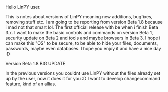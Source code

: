 Hello LinPY user.

This is notes about versions of LinPY meaning new additions, bugfixes, removing stuff etc.
I am going to be reporting from version Beta 1.8 because i mad not that smart lol.
The first official release with be when i finish Beta 3.x. I want to make the basic controls and commands on version
Beta 1, security update on Beta 2 and tools and maybe browsers in Beta 3. I hope i can make this "OS" to be secure,
to be able to hide your files, documents, passwords, maybe even databases. I hope you enjoy it and have a nice day :D

Version Beta 1.8
BIG UPDATE

In the previous versions you couldnt use LinPY without the files already set up by the user, now it does it for you :D
I want to develop changecommand feature, kind of an allias.
